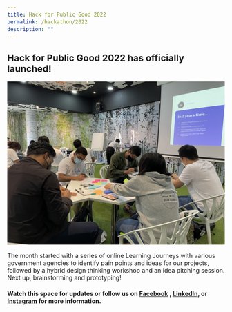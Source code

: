 ```yaml
---
title: Hack for Public Good 2022
permalink: /hackathon/2022
description: ""
---
```

## Hack for Public Good 2022 has officially launched!
![Alt text for image on Isomer site](/images/hack22_design_workshop_2.jpg)

The month started with a series of online Learning Journeys with various government agencies to identify pain points and ideas for our projects, followed by a hybrid design thinking workshop and an idea pitching session. Next up, brainstorming and prototyping!

#### Watch this space for updates or follow us on [Facebook](https://www.facebook.com/opengovsg/) , [LinkedIn](https://www.linkedin.com/company/open-government-products), or [Instagram](https://www.instagram.com/opengovsg/) for more information.